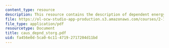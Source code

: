 ```yaml
---
content_type: resource
description: This resource contains the description of dependent energy storage elements.
file: https://ol-ocw-studio-app-production.s3.amazonaws.com/courses/2-141-modeling-and-simulation-of-dynamic-systems-fall-2006/fa456e0d5ca06c1147192717204d11bd_caus_depnd_storg.pdf
file_type: application/pdf
resourcetype: Document
title: caus_depnd_storg.pdf
uid: fa456e0d-5ca0-6c11-4719-2717204d11bd
---
```

